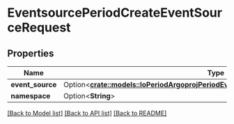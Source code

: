 # EventsourcePeriodCreateEventSourceRequest

## Properties

Name | Type | Description | Notes
------------ | ------------- | ------------- | -------------
**event_source** | Option<[**crate::models::IoPeriodArgoprojPeriodEventsPeriodV1alpha1PeriodEventSource**](io.argoproj.events.v1alpha1.EventSource.md)> |  | [optional]
**namespace** | Option<**String**> |  | [optional]

[[Back to Model list]](../README.md#documentation-for-models) [[Back to API list]](../README.md#documentation-for-api-endpoints) [[Back to README]](../README.md)



